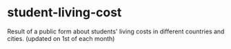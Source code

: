 # student-living-cost
Result of a public form about students' living costs in different countries and cities. (updated on 1st of each month)
